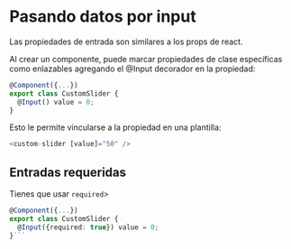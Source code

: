 # Pasando datos por input

Las propiedades de entrada son similares a los props de react.

Al crear un componente, puede marcar propiedades de clase específicas como enlazables agregando el @Input decorador en la propiedad:

```ts
@Component({...})
export class CustomSlider {
  @Input() value = 0;
}
```

Esto le permite vincularse a la propiedad en una plantilla:

```ts
<custom-slider [value]="50" />
```

## Entradas requeridas

Tienes que usar `required`>

```ts
@Component({...})
export class CustomSlider {
  @Input({required: true}) value = 0;
}```
